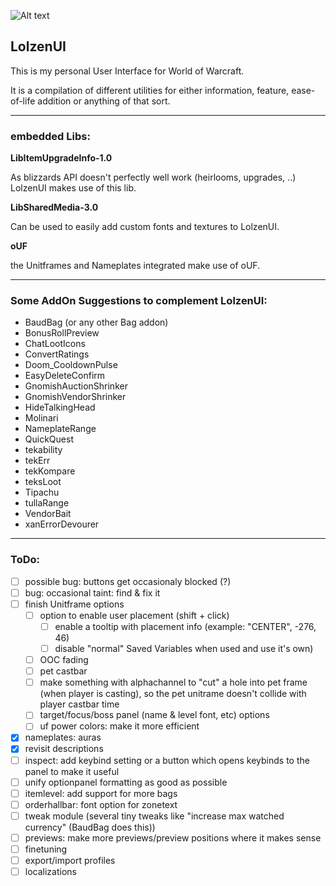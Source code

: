 ![Alt text](http://abload.de/img/wowscrnshot_112417_185tsk5.jpg "Screenshot1")

## LolzenUI
This is my personal User Interface for World of Warcraft.

It is a compilation of different utilities for either information, feature, ease-of-life addition or anything of that sort.

------
### embedded Libs:
**LibItemUpgradeInfo-1.0**

As blizzards API doesn't perfectly well work (heirlooms, upgrades, ..) LolzenUI makes use of this lib.

**LibSharedMedia-3.0**

Can be used to easily add custom fonts and textures to LolzenUI.

**oUF**

the Unitframes and Nameplates integrated make use of oUF.

------
### Some AddOn Suggestions to complement LolzenUI:
- BaudBag (or any other Bag addon)
- BonusRollPreview
- ChatLootIcons
- ConvertRatings
- Doom_CooldownPulse
- EasyDeleteConfirm
- GnomishAuctionShrinker
- GnomishVendorShrinker
- HideTalkingHead
- Molinari
- NameplateRange
- QuickQuest
- tekability
- tekErr
- tekKompare
- teksLoot
- Tipachu
- tullaRange
- VendorBait
- xanErrorDevourer

------
### ToDo:
- [ ] possible bug: buttons get occasionaly blocked (?)
- [ ] bug: occasional taint: find & fix it
- [ ] finish Unitframe options
  - [ ] option to enable user placement (shift + click)
    - [ ] enable a tooltip with placement info (example: "CENTER", -276, 46)
	- [ ] disable "normal" Saved Variables when used and use it's own)
  - [ ] OOC fading
  - [ ] pet castbar
  - [ ] make something with alphachannel to "cut" a hole into pet frame (when player is casting), so the pet unitrame doesn't collide with player castbar time
  - [ ] target/focus/boss panel (name & level font, etc) options
  - [ ] uf power colors: make it more efficient
- [x] nameplates: auras
- [x] revisit descriptions
- [ ] inspect: add keybind setting or a button which opens keybinds to the panel to make it useful
- [ ] unify optionpanel formatting as good as possible
- [ ] itemlevel: add support for more bags
- [ ] orderhallbar: font option for zonetext
- [ ] tweak module (several tiny tweaks like "increase max watched currency" (BaudBag does this))
- [ ] previews: make more previews/preview positions where it makes sense
- [ ] finetuning
- [ ] export/import profiles
- [ ] localizations